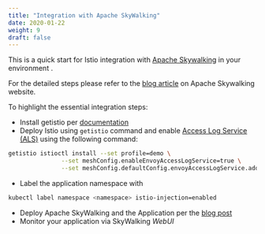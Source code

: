 ```yaml
---
title: "Integration with Apache SkyWalking"
date: 2020-01-22
weight: 9
draft: false
---
```


This is a quick start for Istio integration with [Apache Skywalking](https://skywalking.apache.org/) in your environment .

For the detailed steps please refer to the [blog article](https://skywalking.apache.org/blog/2020-12-03-obs-service-mesh-with-sw-and-als/) on Apache Skywalking website.

To highlight the essential integration steps:

- Install getistio per [documentation](https://getistio.io/installing-getistio-cli)
- Deploy Istio using `getistio` command and enable [Access Log Service (ALS)](https://www.envoyproxy.io/docs/envoy/latest/api-v2/service/accesslog/v2/als.proto) using the following command:
```sh
getistio istioctl install --set profile=demo \
               --set meshConfig.enableEnvoyAccessLogService=true \
               --set meshConfig.defaultConfig.envoyAccessLogService.address=skywalking-oap.istio-system:11800
```
- Label the application namespace with 

```sh
kubectl label namespace <namespace> istio-injection=enabled
```
- Deploy Apache SkyWalking and the Application per the [blog post](https://skywalking.apache.org/blog/2020-12-03-obs-service-mesh-with-sw-and-als/)
- Monitor your application via SkyWalking *WebUI*
